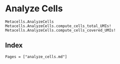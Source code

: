 # Analyze Cells

```@docs
Metacells.AnalyzeCells
Metacells.AnalyzeCells.compute_cells_total_UMIs!
Metacells.AnalyzeCells.compute_cells_covered_UMIs!
```

## Index

```@index
Pages = ["analyze_cells.md"]
```

